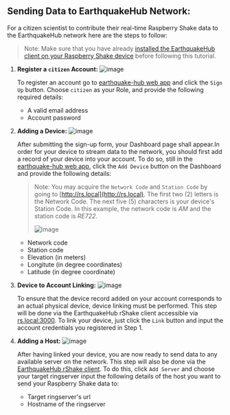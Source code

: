 ## Sending Data to EarthquakeHub Network:
For a citizen scientist to contribute their real-time Raspberry Shake data to the EarthquakeHub network here are the steps to follow:

> Note: Make sure that you have already [installed the EarthquakeHub client on your Raspberry Shake device](upri-earthquake.github.io/client-installation) before following this tutorial.

1. **Register a `citizen` Account:**
   ![image](https://github.com/UPRI-earthquake/upri-earthquake.github.io/assets/80037186/8d63d412-422a-481f-811b-66adadd86723)


   To register an account go to [earthquake-hub web app](https://earthquake.science.upd.edu.ph) and click the `Sign Up` button. Choose `citizen` as your Role, and provide the following required details:
     - A valid email address
     - Account password

1. **Adding a Device:**
   ![image](https://github.com/UPRI-earthquake/upri-earthquake.github.io/assets/80037186/4194cf1e-a808-4b5b-8548-fda84b6c7b4a)

   After submitting the sign-up form, your Dashboard page shall appear.In order for your device to stream data to the network, you should first add a record of your device into your account. To do so, still in the [earthquake-hub web app](https://earthquake.science.upd.edu.ph), click the `Add Device` button on the Dashboard and provide the following details:
   > Note: You  may acquire the `Network Code` and `Station Code` by going to [http://rs.local](http://rs.local). The first two (2) letters is the Network Code. The next five (5) characters is your device's Station Code. In this example, the network code is _AM_ and the station code is _RE722_.
   > 
   > ![image](https://github.com/UPRI-earthquake/upri-earthquake.github.io/assets/80037186/a18a873b-252a-4d84-9b0d-abf5def51da5)
   > 
     - Network code
     - Station code
     - Elevation (in meters)
     - Longitute (in degree coordinates)
     - Latitude (in degree coordinate)

1. **Device to Account Linking:**
   ![image](https://github.com/UPRI-earthquake/upri-earthquake.github.io/assets/80037186/5905a34b-f8dd-4eb0-b231-6a4c7372764a)

   
   To ensure that the device record added on your account corresponds to an actual physical device, device linking must be performed. This step will be done via the EarthquakeHub rShake client accessible via [rs.local:3000](rs.local:3000). To link your device, just click the `Link` button and input the account credentials you registered in Step 1.  

1. **Adding a Host:**
   ![image](https://github.com/UPRI-earthquake/upri-earthquake.github.io/assets/80037186/2da5092e-f397-4319-b558-c9a295c53ad0)

   After having linked your device, you are now ready to send data to any available server on the network. This step will also be done via the [EarthquakeHub rShake client](rs.local:3000). To do this, click `Add Server` and choose your target ringserver  input the following details of the host you want to send your Raspberry Shake data to: 
     - Target ringserver's url
     - Hostname of the ringserver
   
